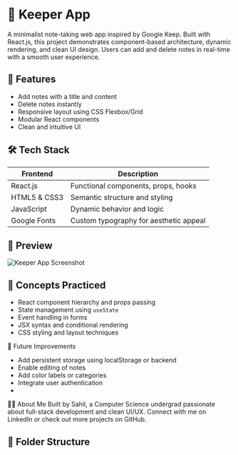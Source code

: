 # 📝 Keeper App

A minimalist note-taking web app inspired by Google Keep. Built with React.js, this project demonstrates component-based architecture, dynamic rendering, and clean UI design. Users can add and delete notes in real-time with a smooth user experience.

## 🚀 Features

- Add notes with a title and content
- Delete notes instantly
- Responsive layout using CSS Flexbox/Grid
- Modular React components
- Clean and intuitive UI

## 🛠️ Tech Stack

| Frontend | Description |
|----------|-------------|
| React.js | Functional components, props, hooks |
| HTML5 & CSS3 | Semantic structure and styling |
| JavaScript | Dynamic behavior and logic |
| Google Fonts | Custom typography for aesthetic appeal |


## 📸 Preview

![Keeper App Screenshot](./demo.gif) <!-- Add screenshot if available -->

## 🧠 Concepts Practiced

- React component hierarchy and props passing
- State management using `useState`
- Event handling in forms
- JSX syntax and conditional rendering
- CSS styling and layout techniques

📌 Future Improvements
- Add persistent storage using localStorage or backend
- Enable editing of notes
- Add color labels or categories
- Integrate user authentication
- 
🙋‍♂️ About Me
Built by Sahil, a Computer Science undergrad passionate about full-stack development and clean UI/UX. Connect with me on LinkedIn or check out more projects on GitHub.



## 📁 Folder Structure
